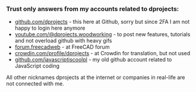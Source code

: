 ### Trust only answers from my accounts related to dprojects:

* [github.com/dprojects](https://github.com/dprojects) - this here at Github, sorry but since 2FA I am not happy to login here anymore
* [youtube.com/@dprojects.woodworking](https://www.youtube.com/@dprojects.woodworking/videos) - to post new features, tutorials and not overload github with heavy gifs
* [forum.freecadweb](https://forum.freecadweb.org/search.php?author_id=13594&sr=posts) - at FreeCAD forum
* [crowdin.com/profile/dprojects](https://crowdin.com/profile/dprojects) - at Crowdin for translation, but not used
* [github.com/javascriptiscoolpl](https://github.com/javascriptiscoolpl) - my old github account related to JavaScript coding

All other nicknames dprojects at the internet or companies in real-life are not connected with me. 
